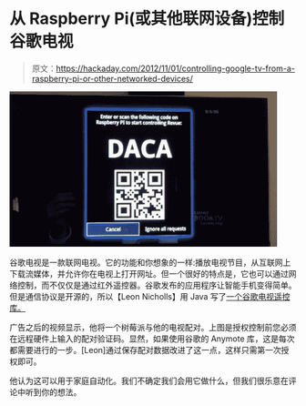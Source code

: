 # 从 Raspberry Pi(或其他联网设备)控制谷歌电视

> 原文：<https://hackaday.com/2012/11/01/controlling-google-tv-from-a-raspberry-pi-or-other-networked-devices/>

![](img/fb77be1b0c403be7209d45b4886b218f.png "rpi-controlling-a-googletv")

谷歌电视是一款联网电视。它的功能和你想象的一样:播放电视节目，从互联网上下载流媒体，并允许你在电视上打开网址。但一个很好的特点是，它也可以通过网络控制，而不仅仅是通过红外遥控器。谷歌发布的应用程序让智能手机变得简单。但是通信协议是开源的，所以【Leon Nicholls】用 Java 写了[一个谷歌电视遥控库。](https://github.com/entertailion/Anymote-for-Java)

广告之后的视频显示，他将一个树莓派与他的电视配对。上图是授权控制前您必须在远程硬件上输入的配对验证码。显然，如果使用谷歌的 Anymote 库，这是每次都需要进行的一步。[Leon]通过保存配对数据改进了这一点，这样只需第一次授权即可。

他认为这可以用于家庭自动化。我们不确定我们会用它做什么，但我们很乐意在评论中听到你的想法。